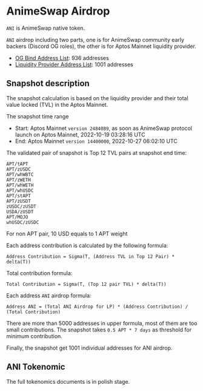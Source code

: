 # AnimeSwap Airdrop

`ANI` is AnimeSwap native token.

`ANI` airdrop including two parts, one is for AnimeSwap community early backers
(Discord OG roles), the other is for Aptos Mainnet liquidity provider.

* [OG Bind Address List](./OG_bind_address.txt): 936 addresses
* [Liquidity Provider Address List](./LP_snapshot_address.txt): 1001 addresses

## Snapshot description
The snapshot calculation is based on the liquidity provider and their total value locked (TVL) in the Aptos Mainnet.

The snapshot time range
* Start: Aptos Mainnet `version 2484089`, as soon as AnimeSwap protocol launch on Aptos Mainnet, 2022-10-19 03:28:16 UTC
* End: Aptos Mainnet `version 14400000`, 2022-10-27 06:02:10 UTC

The validated pair of snapshot is Top 12 TVL pairs at snapshot end time:

```
APT/tAPT
APT/zUSDC
APT/whWBTC
APT/zWETH
APT/whWETH
APT/whUSDC
APT/stAPT
APT/zUSDT
zUSDC/zUSDT
USDA/zUSDT
APT/MOJO
whUSDC/zUSDC
```

For non APT pair, 10 USD equals to 1 APT weight

Each address contribution is calculated by the following formula:

```
Address Contribution = Sigma(T, (Address TVL in Top 12 Pair) * delta(T))
```

Total contribution formula:
```
Total Contribution = Sigma(T, (Top 12 pair TVL) * delta(T))
```

Each address `ANI` airdrop formula:
```
Address ANI = (Total ANI Airdrop for LP) * (Address Contribution) / (Total Contribution)
```

There are more than 5000 addresses in upper formula, most of them are too small contributions. The snapshot takes `0.5 APT * 7 days` as threshold for minimum contribution.

Finally, the snapshot get 1001 individual addresses for ANI airdrop.

## ANI Tokenomic
The full tokenomics documents is in polish stage.